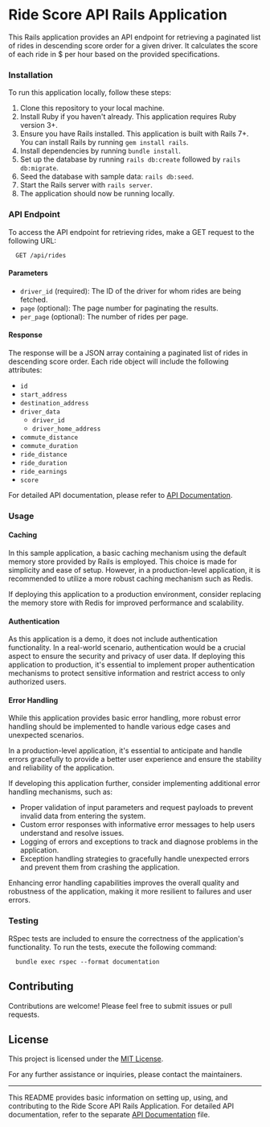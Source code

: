 # Ride Score API Rails Application

This Rails application provides an API endpoint for retrieving a paginated list of rides in
  descending score order for a given driver. It calculates the score of each ride in $ per hour
  based on the provided specifications.

### Installation

To run this application locally, follow these steps:

1. Clone this repository to your local machine.
2. Install Ruby if you haven't already. This application requires Ruby version 3+.
3. Ensure you have Rails installed. This application is built with Rails 7+. You can install Rails
by running `gem install rails`.
4. Install dependencies by running `bundle install`.
5. Set up the database by running `rails db:create` followed by `rails db:migrate`.
6. Seed the database with sample data: `rails db:seed`.
7. Start the Rails server with `rails server`.
8. The application should now be running locally.

### API Endpoint

To access the API endpoint for retrieving rides, make a GET request to the following URL:

```
  GET /api/rides
```

#### Parameters

- `driver_id` (required): The ID of the driver for whom rides are being fetched.
- `page` (optional): The page number for paginating the results.
- `per_page` (optional): The number of rides per page.

#### Response

The response will be a JSON array containing a paginated list of rides in descending score order.
Each ride object will include the following attributes:

- `id`
- `start_address`
- `destination_address`
- `driver_data`
  - `driver_id`
  - `driver_home_address`
- `commute_distance`
- `commute_duration`
- `ride_distance`
- `ride_duration`
- `ride_earnings`
- `score`

For detailed API documentation, please refer to [API Documentation](./api_documentation.md).

### Usage

#### Caching

In this sample application, a basic caching mechanism using the default memory store provided by
Rails is employed. This choice is made for simplicity and ease of setup. However, in a
production-level application, it is recommended to utilize a more robust caching mechanism such as
Redis.

If deploying this application to a production environment, consider replacing the memory store with
Redis for improved performance and scalability. 

#### Authentication

As this application is a demo, it does not include authentication functionality. In a real-world
scenario, authentication would be a crucial aspect to ensure the security and privacy of user data.
If deploying this application to production, it's essential to implement proper authentication
mechanisms to protect sensitive information and restrict access to only authorized users.

#### Error Handling

While this application provides basic error handling, more robust error handling should be
implemented to handle various edge cases and unexpected scenarios.

In a production-level application, it's essential to anticipate and handle errors gracefully to
provide a better user experience and ensure the stability and reliability of the application.

If developing this application further, consider implementing additional error handling mechanisms,
  such as:

- Proper validation of input parameters and request payloads to prevent invalid data from entering
  the system.
- Custom error responses with informative error messages to help users understand and resolve
  issues.
- Logging of errors and exceptions to track and diagnose problems in the application.
- Exception handling strategies to gracefully handle unexpected errors and prevent them from
  crashing the application.

Enhancing error handling capabilities improves the overall quality and robustness of the
application, making it more resilient to failures and user errors.

### Testing

RSpec tests are included to ensure the correctness of the application's functionality. To run the
tests, execute the following command:

```
  bundle exec rspec --format documentation
```

## Contributing

Contributions are welcome! Please feel free to submit issues or pull requests.

## License

This project is licensed under the [MIT License](LICENSE).

For any further assistance or inquiries, please contact the maintainers.

---

This README provides basic information on setting up, using, and contributing to the Ride Score API
Rails Application. For detailed API documentation, refer to the separate
[API Documentation](./api_documentation.md) file.
